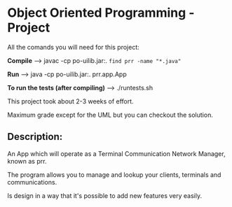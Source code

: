 # Object Oriented Programming - Project

All the comands you will need for this project:

**Compile** -->    javac -cp po-uilib.jar:. `find prr -name "*.java"`

**Run** --> java -cp po-uilib.jar:. prr.app.App

**To run the tests (after compiling)** --> ./runtests.sh 

This project took about 2-3 weeks of effort.

Maximum grade except for the UML but you can checkout the solution.


## Description:

An App which will operate as a Terminal Communication Network Manager, known as prr.

The program allows you to manage and lookup your clients, terminals and communications.

Is design in a way that it's possible to add new features very easily.
